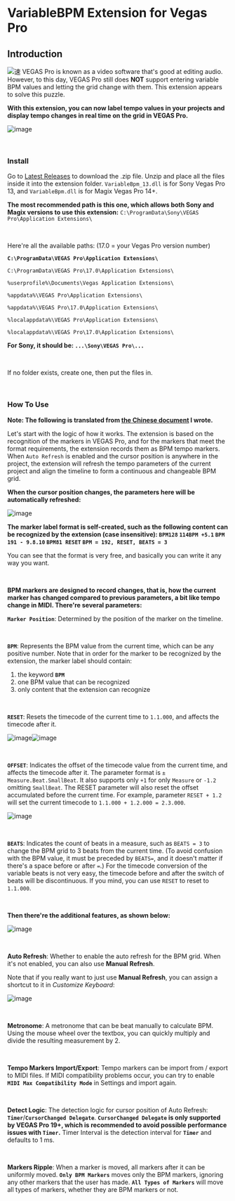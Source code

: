 # VariableBPM Extension for Vegas Pro
## Introduction
![速](https://github.com/user-attachments/assets/beb018ee-1c62-41de-874d-d9a94740ae0f)
VEGAS Pro is known as a video software that's good at editing audio. However, to this day, VEGAS Pro still does **NOT** support entering variable BPM values and letting the grid change with them. This extension appears to solve this puzzle.

**With this extension, you can now label tempo values in your projects and display tempo changes in real time on the grid in VEGAS Pro.**

![image](https://github.com/user-attachments/assets/09dda1b3-8987-4608-8d10-22e184e3a5f0)

<br>

### Install
Go to [Latest Releases](https://github.com/zzzzzz9125/Miscz/releases/) to download the .zip file. Unzip and place all the files inside it into the extension folder. `VariableBpm_13.dll` is for Sony Vegas Pro 13, and `VariableBpm.dll` is for Magix Vegas Pro 14+.

**The most recommended path is this one, which allows both Sony and Magix versions to use this extension:** `C:\ProgramData\Sony\VEGAS Pro\Application Extensions\`

<br>

Here're all the available paths: (17.0 = your Vegas Pro version number)

**`C:\ProgramData\VEGAS Pro\Application Extensions\`**

`C:\ProgramData\VEGAS Pro\17.0\Application Extensions\`

`%userprofile%\Documents\Vegas Application Extensions\`

`%appdata%\VEGAS Pro\Application Extensions\`

`%appdata%\VEGAS Pro\17.0\Application Extensions\`

`%localappdata%\VEGAS Pro\Application Extensions\`

`%localappdata%\VEGAS Pro\17.0\Application Extensions\`

**For Sony, it should be: `...\Sony\VEGAS Pro\...`**

<br>

If no folder exists, create one, then put the files in.

<br>

### How To Use
**Note: The following is translated from [the Chinese document](https://www.bilibili.com/read/cv39509770/) I wrote.**

Let's start with the logic of how it works. The extension is based on the recognition of the markers in VEGAS Pro, and for the markers that meet the format requirements, the extension records them as BPM tempo markers. When `Auto Refresh` is enabled and the cursor position is anywhere in the project, the extension will refresh the tempo parameters of the current project and align the timeline to form a continuous and changeable BPM grid.

**When the cursor position changes, the parameters here will be automatically refreshed:**

![image](https://github.com/user-attachments/assets/32f9530d-ad26-4e1d-ab9c-11892bc974a1)

**The marker label format is self-created, such as the following content can be recognized by the extension (case insensitive): `BPM128` `114BPM +5.1` `BPM 191 - 9.8.10` `BPM81 RESET` `BPM = 192, RESET, BEATS = 3`**

You can see that the format is very free, and basically you can write it any way you want.

<br>

**BPM markers are designed to record changes, that is, how the current marker has changed compared to previous parameters, a bit like tempo change in MIDI. There're several parameters:**

**`Marker Position`**: Determined by the position of the marker on the timeline.

<br>

**`BPM`**: Represents the BPM value from the current time, which can be any positive number. Note that in order for the marker to be recognized by the extension, the marker label should contain:
1. the keyword **`BPM`**
2. one BPM value that can be recognized
3. only content that the extension can recognize

<br>

**`RESET`**: Resets the timecode of the current time to `1.1.000`, and affects the timecode after it.

![image](https://github.com/user-attachments/assets/c75a49d2-8a5b-408f-98f3-be996a1996a2)![image](https://github.com/user-attachments/assets/23525897-5946-4657-8ddb-c2332f7e311b)

<br>

**`OFFSET`**: Indicates the offset of the timecode value from the current time, and affects the timecode after it. The parameter format is `± Measure.Beat.SmallBeat`. It also supports only `+1` for only `Measure` or `-1.2` omitting `SmallBeat`. The RESET parameter will also reset the offset accumulated before the current time. For example, parameter `RESET + 1.2` will set the current timecode to `1.1.000 + 1.2.000 = 2.3.000`.

![image](https://github.com/user-attachments/assets/bf7b46e3-98b3-4039-818d-2c2087202084)

<br>

**`BEATS`**: Indicates the count of beats in a measure, such as `BEATS = 3` to change the BPM grid to 3 beats from the current time. (To avoid confusion with the BPM value, it must be preceded by `BEATS=`, and it doesn't matter if there's a space before or after `=`.) For the timecode conversion of the variable beats is not very easy, the timecode before and after the switch of beats will be discontinuous. If you mind, you can use `RESET` to reset to `1.1.000`.

<br>

**Then there're the additional features, as shown below:**

![image](https://github.com/user-attachments/assets/544f5b9a-67c3-4737-ae18-8dc12b551e91)

<br>

**Auto Refresh**: Whether to enable the auto refresh for the BPM grid. When it's not enabled, you can also use **Manual Refresh**.

Note that if you really want to just use **Manual Refresh**, you can assign a shortcut to it in *Customize Keyboard*:

![image](https://github.com/user-attachments/assets/653471ce-f020-474b-b722-794a8eb02fb7)

<br>

**Metronome**: A metronome that can be beat manually to calculate BPM. Using the mouse wheel over the textbox, you can quickly multiply and divide the resulting measurement by 2.

<br>

**Tempo Markers Import/Export**: Tempo markers can be import from / export to MIDI files. If MIDI compatibility problems occur, you can try to enable **`MIDI Max Compatibility Mode`** in Settings and import again.

<br>

**Detect Logic**: The detection logic for cursor position of Auto Refresh: **`Timer`**/**`CursorChanged Delegate`**. **`CursorChanged Delegate` is only supported by VEGAS Pro 19+, which is recommended to avoid possible performance issues with `Timer`.** Timer Interval is the detection interval for **`Timer`** and defaults to 1 ms.

<br>

**Markers Ripple**: When a marker is moved, all markers after it can be uniformly moved. **`Only BPM Markers`** moves only the BPM markers, ignoring any other markers that the user has made. **`All Types of Markers`** will move all types of markers, whether they are BPM markers or not.
